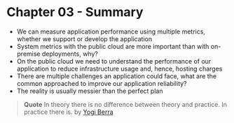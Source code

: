 # Chapter 03 - Summary

* We can measure application performance using multiple metrics, whether we support or develop the application
* System metrics with the public cloud are more important than with on-premise deployments, why?
* On the public cloud we need to understand the performance of our application to reduce infrastructure usage and, hence, hosting charges
* There are multiple challenges an application could face, what are the common approached to improve our application reliability?
* The reality is usually messier than the perfect plan

> **Quote**  In theory there is no difference between theory and practice. In practice there is.
by [Yogi Berra](https://www.brainyquote.com/quotes/yogi_berra_141506)